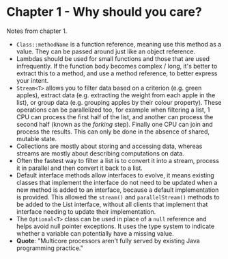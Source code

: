 # Chapter 1 - Why should you care?
Notes from chapter 1.

- `Class::methodName` is a function reference, meaning use this method as a value. They can be passed
around just like an object reference.
- Lambdas should be used for small functions and those that are used infrequently. If the function body becomes complex / long,
it's better to extract this to a method, and use a method reference, to better express your intent.
- `Stream<T>` allows you to filter data based on a criterion (e.g. green apples), extract data (e.g. extracting the weight from
each apple in the list), or group data (e.g. grouping apples by their colour property). These operations can be parallelized too, for example
when filtering a list, 1 CPU can process the first half of the list, and another can process the second half (known as the *forking* step). Finally
one CPU can join and process the results. This can only be done in the absence of shared, mutable state.
- Collections are mostly about storing and accessing data, whereas streams are mostly about describing computations on data.
- Often the fastest way to filter a list is to convert it into a stream, process it in parallel and then convert it back to a list.
- Default interface methods allow interfaces to evolve, it means existing classes that implement the interface do not need to be updated
when a new method is added to an interface, because a default implementation is provided. This allowed the `stream()` and `parallelStream()`
methods to be added to the List interface, without all clients that implement that interface needing to update their implementation.
- The `Optional<T>` class can be used in place of a `null` reference and helps avoid null pointer exceptions. It uses the type system to
indicate whether a variable can potentially have a missing value.
- **Quote**: "Multicore processors aren’t fully served by existing Java programming practice."